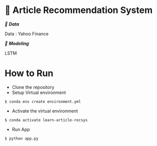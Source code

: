 # 📱 Article Recommendation System

_📌 **Data**_ <br/>

Data :  Yahoo Finance

_📌 **Modeling**_ <br/>

LSTM

# How to Run 

- Clone the repository
- Setup Virtual environment
```
$ conda env create environment.yml
```
- Activate the virtual environment
```
$ conda activate learn-article-recsys
```
- Run App
```
$ python app.py
```
